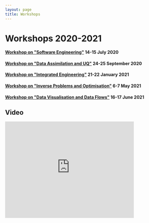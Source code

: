 ```yaml
---
layout: page
title: Workshops
---
```


# Workshops 2020-2021

#### [Workshop on "Software Engineering"](workshop1) 14-15 July 2020

#### [Workshop on "Data Assimilation and UQ"](workshop2) 24-25 September 2020

#### [Workshop on "Integrated Engineering"](workshop3) 21-22 January 2021

#### [Workshop on "Inverse Problems and Optimisation"](workshop4) 6-7 May 2021

#### [Workshop on "Data Visualisation and Data Flows"](workshop5) 16-17 June 2021


## Video

<div class="iframeVideo">
<iframe width="420" height="315" src="https://www.youtube.com/embed/ewkVPGldsCQ" frameborder="0" allowfullscreen></iframe>
</div>
